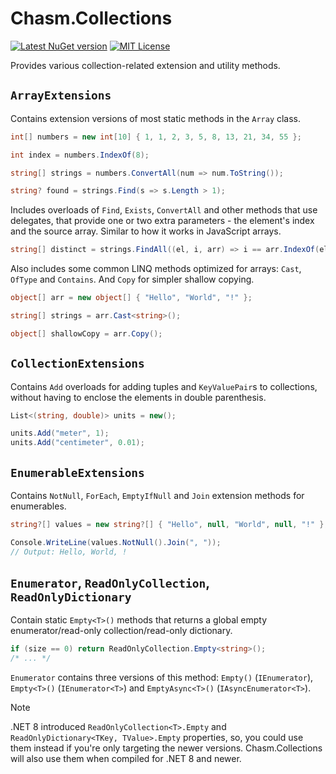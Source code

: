 # Chasm.Collections

[![Latest NuGet version](https://img.shields.io/nuget/v/Chasm.Collections)](https://www.nuget.org/packages/Chasm.Collections/)
[![MIT License](https://img.shields.io/github/license/Chasmical/Chasm)](../LICENSE)

Provides various collection-related extension and utility methods.



## `ArrayExtensions`

Contains extension versions of most static methods in the `Array` class.

```cs
int[] numbers = new int[10] { 1, 1, 2, 3, 5, 8, 13, 21, 34, 55 };

int index = numbers.IndexOf(8);

string[] strings = numbers.ConvertAll(num => num.ToString());

string? found = strings.Find(s => s.Length > 1);
```

Includes overloads of `Find`, `Exists`, `ConvertAll` and other methods that use delegates, that provide one or two extra parameters - the element's index and the source array. Similar to how it works in JavaScript arrays.

```cs
string[] distinct = strings.FindAll((el, i, arr) => i == arr.IndexOf(el));
```

Also includes some common LINQ methods optimized for arrays: `Cast`, `OfType` and `Contains`. And `Copy` for simpler shallow copying.

```cs
object[] arr = new object[] { "Hello", "World", "!" };

string[] strings = arr.Cast<string>();

object[] shallowCopy = arr.Copy();
```



## `CollectionExtensions`

Contains `Add` overloads for adding tuples and `KeyValuePair`s to collections, without having to enclose the elements in double parenthesis.

```cs
List<(string, double)> units = new();

units.Add("meter", 1);
units.Add("centimeter", 0.01);
```



## `EnumerableExtensions`

Contains `NotNull`, `ForEach`, `EmptyIfNull` and `Join` extension methods for enumerables.

```cs
string?[] values = new string?[] { "Hello", null, "World", null, "!" };

Console.WriteLine(values.NotNull().Join(", "));
// Output: Hello, World, !
```



## `Enumerator`, `ReadOnlyCollection`, `ReadOnlyDictionary`

Contain static `Empty<T>()` methods that returns a global empty enumerator/read-only collection/read-only dictionary.

```cs
if (size == 0) return ReadOnlyCollection.Empty<string>();
/* ... */
```

`Enumerator` contains three versions of this method: `Empty()` (`IEnumerator`), `Empty<T>()` (`IEnumerator<T>`) and `EmptyAsync<T>()` (`IAsyncEnumerator<T>`).

> [!NOTE]
> .NET 8 introduced `ReadOnlyCollection<T>.Empty` and `ReadOnlyDictionary<TKey, TValue>.Empty` properties, so, you could use them instead if you're only targeting the newer versions. Chasm.Collections will also use them when compiled for .NET 8 and newer.


